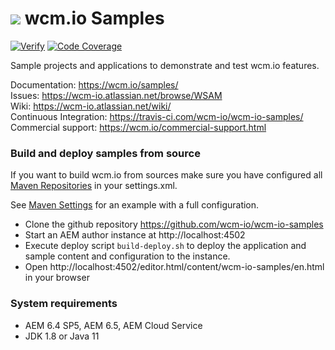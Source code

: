 <img src="https://wcm.io/images/favicon-16@2x.png"/> wcm.io Samples
======
[![Verify](https://github.com/wcm-io/wcm-io-samples/workflows/Verify/badge.svg?branch=develop)](https://github.com/wcm-io/wcm-io-samples/actions?query=workflow%3AVerify+branch%3Adevelop)
[![Code Coverage](https://codecov.io/gh/wcm-io/wcm-io-samples/branch/develop/graph/badge.svg)](https://codecov.io/gh/wcm-io/wcm-io-samples)

Sample projects and applications to demonstrate and test wcm.io features.

Documentation: https://wcm.io/samples/<br/>
Issues: https://wcm-io.atlassian.net/browse/WSAM<br/>
Wiki: https://wcm-io.atlassian.net/wiki/<br/>
Continuous Integration: https://travis-ci.com/wcm-io/wcm-io-samples/<br/>
Commercial support: https://wcm.io/commercial-support.html


### Build and deploy samples from source

If you want to build wcm.io from sources make sure you have configured all [Maven Repositories](https://wcm.io/maven.html) in your settings.xml.

See [Maven Settings](https://github.com/wcm-io/wcm-io-samples/blob/develop/.maven-settings.xml) for an example with a full configuration.

- Clone the github repository https://github.com/wcm-io/wcm-io-samples
- Start an AEM author instance at http://localhost:4502
- Execute deploy script `build-deploy.sh` to deploy the application and sample content and configuration to the instance.
- Open http://localhost:4502/editor.html/content/wcm-io-samples/en.html in your browser


### System requirements

- AEM 6.4 SP5, AEM 6.5, AEM Cloud Service
- JDK 1.8 or Java 11
